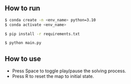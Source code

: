## How to run
```bash
$ conda create -n <env_name> python=3.10
$ conda activate <env_name>
```

```bash
$ pip install -r requirements.txt
```

```bash
$ python main.py
```

## How to use 
- Press Space to toggle play/pause the solving process.
- Press R to reset the map to initial state.
